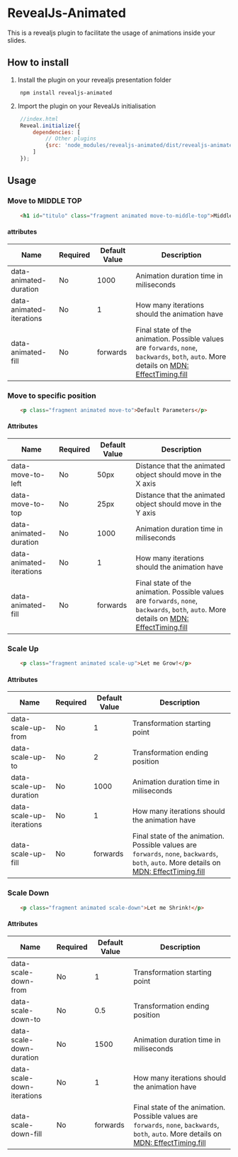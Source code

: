 # RevealJs-Animated

This is a revealjs plugin to facilitate the usage of animations inside your slides.

## How to install
1) Install the plugin on your revealjs presentation folder
```shell
    npm install revealjs-animated
```
2) Import the plugin on your RevealJs initialisation
```javascript
    //index.html
    Reveal.initialize({
        dependencies: [
            // Other plugins
            {src: 'node_modules/revealjs-animated/dist/revealjs-animated.js', async: true}
        ]
    });
```
## Usage

### Move to MIDDLE TOP

```html
    <h1 id="titulo" class="fragment animated move-to-middle-top">Middle Top</h1>
```
#### attributes
|Name|Required|Default Value|Description|
|---|---|---|---|
|data-animated-duration|No|1000|Animation duration time in miliseconds|
|data-animated-iterations|No|1|How many iterations should the animation have|
|data-animated-fill|No|forwards|Final state of the animation. Possible values are `forwards`, `none`, `backwards`, `both`, `auto`. More details on [MDN: EffectTiming.fill](https://developer.mozilla.org/en-US/docs/Web/API/EffectTiming/fill)


### Move to specific position
```html
    <p class="fragment animated move-to">Default Parameters</p>
```
#### Attributes
|Name|Required|Default Value|Description|
|---|---|---|---|
|data-move-to-left|No|50px| Distance that the animated object should move in the X axis|
|data-move-to-top|No|25px| Distance that the animated object should move in the Y axis|
|data-animated-duration|No|1000|Animation duration time in miliseconds|
|data-animated-iterations|No|1|How many iterations should the animation have|
|data-animated-fill|No|forwards|Final state of the animation. Possible values are `forwards`, `none`, `backwards`, `both`, `auto`. More details on [MDN: EffectTiming.fill](https://developer.mozilla.org/en-US/docs/Web/API/EffectTiming/fill)

### Scale Up
```html
    <p class="fragment animated scale-up">Let me Grow!</p>
```
#### Attributes

|Name|Required|Default Value|Description|
|---|---|---|---|
|data-scale-up-from|No|1|Transformation starting point|
|data-scale-up-to|No|2|Transformation ending position|
|data-scale-up-duration|No|1000|Animation duration time in miliseconds|
|data-scale-up-iterations|No|1|How many iterations should the animation have|
|data-scale-up-fill|No|forwards|Final state of the animation. Possible values are `forwards`, `none`, `backwards`, `both`, `auto`. More details on [MDN: EffectTiming.fill](https://developer.mozilla.org/en-US/docs/Web/API/EffectTiming/fill)


### Scale Down
```html
    <p class="fragment animated scale-down">Let me Shrink!</p>
```
#### Attributes

|Name|Required|Default Value|Description|
|---|---|---|---|
|data-scale-down-from|No|1|Transformation starting point|
|data-scale-down-to|No|0.5|Transformation ending position|
|data-scale-down-duration|No|1500|Animation duration time in miliseconds|
|data-scale-down-iterations|No|1|How many iterations should the animation have|
|data-scale-down-fill|No|forwards|Final state of the animation. Possible values are `forwards`, `none`, `backwards`, `both`, `auto`. More details on [MDN: EffectTiming.fill](https://developer.mozilla.org/en-US/docs/Web/API/EffectTiming/fill)